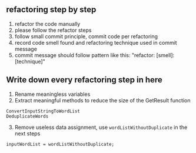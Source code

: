 ﻿## refactoring step by step
1. refactor the code manually
2. please follow the refactor steps
3. follow small commit principle, commit code per refactoring
4. record code smell found and refactoring technique used in commit message
5. commit message should follow pattern like this: "refactor: [smell]: [technique]"

## Write down every refactoring step in here
1. Rename meaningless variables
2. Extract meaningful methods to reduce the size of the GetResult function
```
ConvertInputStringToWordList
DeduplicateWords
```
3. Remove useless data assignment, use `wordListWithoutDuplicate` in the next steps
```
inputWordList = wordListWithoutDuplicate;
```